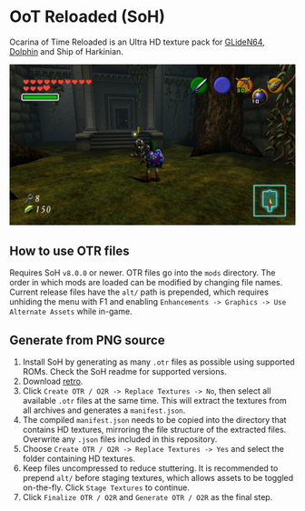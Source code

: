 # OoT Reloaded (SoH)
Ocarina of Time Reloaded is an Ultra HD texture pack for [GLideN64](https://github.com/GhostlyDark/OoT-Reloaded), [Dolphin](https://github.com/GhostlyDark/OoT-Reloaded-Dolphin) and Ship of Harkinian.

![](/oot-reloaded-soh.jpg)


## How to use OTR files
Requires SoH `v8.0.0` or newer. OTR files go into the `mods` directory. The order in which mods are loaded can be modified by changing file names. Current release files have the `alt/` path is prepended, which requires unhiding the menu with F1 and enabling `Enhancements -> Graphics -> Use Alternate Assets` while in-game.


## Generate from PNG source
1. Install SoH by generating as many `.otr` files as possible using supported ROMs. Check the SoH readme for supported versions.
2. Download [retro](https://github.com/HarbourMasters/retro/releases/latest).
3. Click `Create OTR / O2R -> Replace Textures -> No`, then select all available `.otr` files at the same time. This will extract the textures from all archives and generates a `manifest.json`.
4. The compiled `manifest.json` needs to be copied into the directory that contains HD textures, mirroring the file structure of the extracted files. Overwrite any `.json` files included in this repository.
5. Choose `Create OTR / O2R -> Replace Textures -> Yes` and select the folder containing HD textures.
6. Keep files uncompressed to reduce stuttering. It is recommended to prepend `alt/` before staging textures, which allows assets to be toggled on-the-fly. Click `Stage Textures` to continue.
7. Click `Finalize OTR / O2R` and `Generate OTR / O2R` as the final step.
